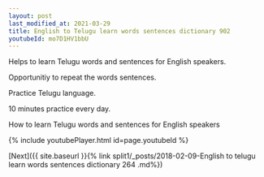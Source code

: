 ```yaml
---
layout: post
last_modified_at: 2021-03-29
title: English to Telugu learn words sentences dictionary 902 
youtubeId: mo7D1HV1bbU
---
```

 
 
Helps to learn Telugu words and sentences for English speakers.

Opportunitiy to repeat the words sentences. 

Practice Telugu language. 
 
10 minutes practice every day. 
 
How to learn Telugu words and sentences for English speakers 
 
{% include youtubePlayer.html id=page.youtubeId %}
 
 
[Next]({{ site.baseurl }}{% link  split1/_posts/2018-02-09-English to telugu learn words sentences dictionary 264 .md%})
 
